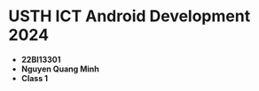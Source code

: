 USTH ICT Android Development 2024
========================================

* **22BI13301**
* **Nguyen Quang Minh**
* **Class 1**
